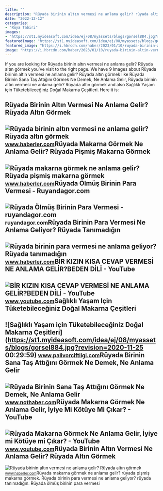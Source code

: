 ```yaml
---
title: ""
description: "Rüyada birinin altın vermesi ne anlama gelir? rüyada altın görmek"
date: "2022-12-12"
categories:
- "Ruya Tabiri"
images:
- "https://st1.myideasoft.com/idea/ej/08/myassets/blogs/gorsel884.jpg?revision=2020-11-25 00:29:59"
featuredImage: "https://st1.myideasoft.com/idea/ej/08/myassets/blogs/gorsel884.jpg?revision=2020-11-25 00:29:59"
featured_image: "https://i.hbrcdn.com/haber/2023/01/10/ruyada-birinin-altin-vermesi-ne-anlama-gelir-15550734_7898_amp.jpg"
image: "https://i.hbrcdn.com/haber/2023/01/10/ruyada-birinin-altin-vermesi-ne-anlama-gelir-15550734_7021_m.jpg"
---
```


If you are looking for Rüyada birinin altın vermesi ne anlama gelir? Rüyada altın görmek you've visit to the right page. We have 9 Images about Rüyada birinin altın vermesi ne anlama gelir? Rüyada altın görmek like Rüyada Birinin Sana Taş Attığını Görmek Ne Demek, Ne Anlama Gelir, Rüyada birinin altın vermesi ne anlama gelir? Rüyada altın görmek and also Sağlıklı Yaşam için Tüketebileceğiniz Doğal Makarna Çeşitleri. Here it is:

Rüyada Birinin Altın Vermesi Ne Anlama Gelir? Rüyada Altın Görmek
-----------------------------------------------------------------

 ![Rüyada birinin altın vermesi ne anlama gelir? Rüyada altın görmek](https://i.hbrcdn.com/haber/2023/01/10/ruyada-birinin-altin-vermesi-ne-anlama-gelir-15550734_7898_amp.jpg) <small>www.haberler.com</small>Rüyada Makarna Görmek Ne Anlama Gelir? Rüyada Pişmiş Makarna Görmek
-------------------------------------------------------------------

 ![Rüyada makarna görmek ne anlama gelir? Rüyada pişmiş makarna görmek](https://i.hbrcdn.com/haber/2022/10/04/ruyada-makarna-gormek-ne-anlama-gelir-ruyada-15334115_1039_m.jpg) <small>www.haberler.com</small>Rüyada Ölmüş Birinin Para Vermesi - Ruyandagor.com
--------------------------------------------------

 ![Rüyada Ölmüş Birinin Para Vermesi - ruyandagor.com](https://images.ruyandagor.com/2017/04/olmus-birinin-para-vermesi-1210.jpg) <small>ruyandagor.com</small>Rüyada Birinin Para Vermesi Ne Anlama Geliyor? Rüyada Tanımadığın
-----------------------------------------------------------------

 ![Rüyada birinin para vermesi ne anlama geliyor? Rüyada tanımadığın](https://i.hbrcdn.com/haber/2023/01/10/ruyada-birinin-para-vermesi-ne-anlama-geliyor-15550689_8241_amp.jpg) <small>www.haberler.com</small>BİR KIZIN KISA CEVAP VERMESİ NE ANLAMA GELİR?BEDEN DİLİ - YouTube
-----------------------------------------------------------------

 ![BİR KIZIN KISA CEVAP VERMESİ NE ANLAMA GELİR?BEDEN DİLİ - YouTube](https://i.ytimg.com/vi/Tn8DQCS41Us/maxresdefault.jpg) <small>www.youtube.com</small>Sağlıklı Yaşam Için Tüketebileceğiniz Doğal Makarna Çeşitleri
-------------------------------------------------------------

 ![Sağlıklı Yaşam için Tüketebileceğiniz Doğal Makarna Çeşitleri](https://st1.myideasoft.com/idea/ej/08/myassets/blogs/gorsel884.jpg?revision=2020-11-25 00:29:59) <small>www.palivorciftligi.com</small>Rüyada Birinin Sana Taş Attığını Görmek Ne Demek, Ne Anlama Gelir
-----------------------------------------------------------------

 ![Rüyada Birinin Sana Taş Attığını Görmek Ne Demek, Ne Anlama Gelir](https://i.nothaber.com/storage/files/images/2021/08/24/ruyada-birinin-sana-tas-attigini-gormek-ne-anlama-gelir-1080x1920-6124eb2b99555.jpg) <small>www.nothaber.com</small>Rüyada Makarna Görmek Ne Anlama Gelir, İyiye Mi Kötüye Mi Çıkar? - YouTube
--------------------------------------------------------------------------

 ![Rüyada Makarna Görmek Ne Anlama Gelir, İyiye mi Kötüye mi Çıkar? - YouTube](https://i.ytimg.com/vi/DskeDN5_0Cw/maxresdefault.jpg) <small>www.youtube.com</small>Rüyada Birinin Altın Vermesi Ne Anlama Gelir? Rüyada Altın Görmek
-----------------------------------------------------------------

 ![Rüyada birinin altın vermesi ne anlama gelir? Rüyada altın görmek](https://i.hbrcdn.com/haber/2023/01/10/ruyada-birinin-altin-vermesi-ne-anlama-gelir-15550734_7021_m.jpg) <small>www.haberler.com</small>Rüyada makarna görmek ne anlama gelir? rüyada pişmiş makarna görmek. Rüyada birinin para vermesi ne anlama geliyor? rüyada tanımadığın. Rüyada ölmüş birinin para vermesi

